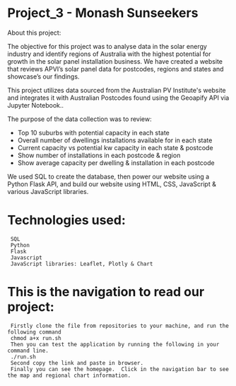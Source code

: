# Project_3 - Monash Sunseekers

About this project:

The objective for this project was to analyse data in the solar energy industry and identify regions of Australia with the highest potential for growth in the solar panel installation business. We have created a website that reviews APVI’s solar panel data for postcodes, regions and states and showcase’s our findings.

This project utilizes data sourced from the Australian PV Institute's website and integrates it with Australian Postcodes found using the Geoapify API via Jupyter Notebook.. 

The purpose of the data collection was to review:
- Top 10 suburbs with potential capacity in each state
- Overall number of dwellings installations available for in each state
- Current capacity vs potential kw capacity in each state & postcode
- Show number of installations in each postcode & region
- Show average capacity per dwelling & installation in each postcode 

We used SQL to create the database, then power our website using a Python Flask API, and build our website using HTML, CSS, JavaScript & various JavaScript libraries.

# Technologies used:

     SQL
     Python
     Flask
     Javascript
     JavaScript libraries: Leaflet, Plotly & Chart 

# This is the navigation to read our project:

     Firstly clone the file from repositories to your machine, and run the following command
     chmod a+x run.sh
     Then you can test the application by running the following in your command line.
     ./run.sh
     Second copy the link and paste in browser.
     Finally you can see the homepage.  Click in the navigation bar to see the map and regional chart information.




  
